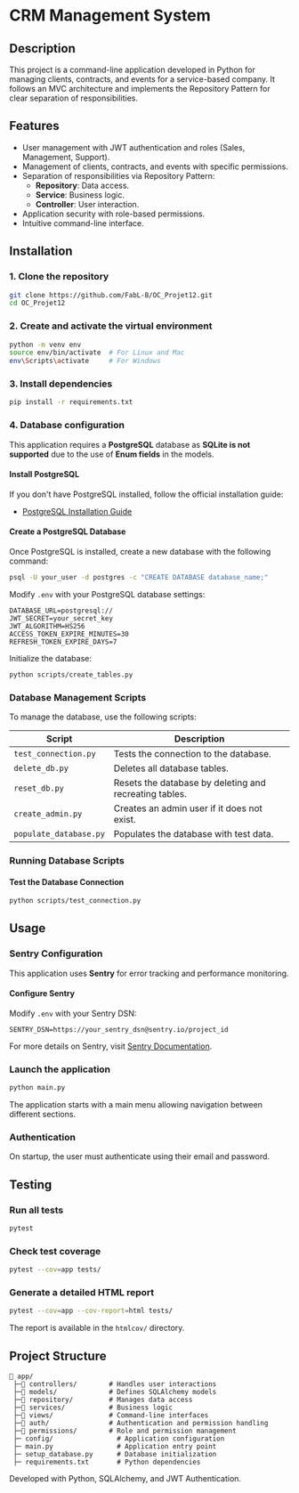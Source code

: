 # CRM Management System

## Description

This project is a command-line application developed in Python for managing clients, contracts, and events for a service-based company. It follows an MVC architecture and implements the Repository Pattern for clear separation of responsibilities.

## Features

- User management with JWT authentication and roles (Sales, Management, Support).
- Management of clients, contracts, and events with specific permissions.
- Separation of responsibilities via Repository Pattern:
  - **Repository**: Data access.
  - **Service**: Business logic.
  - **Controller**: User interaction.
- Application security with role-based permissions.
- Intuitive command-line interface.

## Installation

### 1. Clone the repository

```sh
git clone https://github.com/FabL-B/OC_Projet12.git
cd OC_Projet12
```

### 2. Create and activate the virtual environment

```sh
python -m venv env
source env/bin/activate  # For Linux and Mac
env\Scripts\activate     # For Windows
```

### 3. Install dependencies

```sh
pip install -r requirements.txt
```

### 4. Database configuration

This application requires a **PostgreSQL** database as **SQLite is not supported** due to the use of **Enum fields** in the models.

#### Install PostgreSQL

If you don't have PostgreSQL installed, follow the official installation guide:

- [PostgreSQL Installation Guide](https://www.postgresql.org/download/)

#### Create a PostgreSQL Database

Once PostgreSQL is installed, create a new database with the following command:

```sh
psql -U your_user -d postgres -c "CREATE DATABASE database_name;"
```

Modify `.env` with your PostgreSQL database settings:

```env
DATABASE_URL=postgresql://
JWT_SECRET=your_secret_key
JWT_ALGORITHM=HS256
ACCESS_TOKEN_EXPIRE_MINUTES=30
REFRESH_TOKEN_EXPIRE_DAYS=7
```

Initialize the database:

```sh
python scripts/create_tables.py
```

### Database Management Scripts

To manage the database, use the following scripts:

| Script                  | Description |
|-------------------------|-------------|
| `test_connection.py`    | Tests the connection to the database. |
| `delete_db.py`         | Deletes all database tables. |
| `reset_db.py`          | Resets the database by deleting and recreating tables. |
| `create_admin.py`      | Creates an admin user if it does not exist. |
| `populate_database.py` | Populates the database with test data. |

### Running Database Scripts

#### Test the Database Connection
```sh
python scripts/test_connection.py
```

## Usage

### Sentry Configuration

This application uses **Sentry** for error tracking and performance monitoring.

#### Configure Sentry

Modify `.env` with your Sentry DSN:

```env
SENTRY_DSN=https://your_sentry_dsn@sentry.io/project_id
```

For more details on Sentry, visit [Sentry Documentation](https://docs.sentry.io/).

### Launch the application

```sh
python main.py
```

The application starts with a main menu allowing navigation between different sections.

### Authentication

On startup, the user must authenticate using their email and password.

## Testing

### Run all tests

```sh
pytest
```

### Check test coverage

```sh
pytest --cov=app tests/
```

### Generate a detailed HTML report

```sh
pytest --cov=app --cov-report=html tests/
```

The report is available in the `htmlcov/` directory.

## Project Structure

```
📂 app/
 ├─📂 controllers/        # Handles user interactions
 ├─📂 models/             # Defines SQLAlchemy models
 ├─📂 repository/         # Manages data access
 ├─📂 services/           # Business logic
 ├─📂 views/              # Command-line interfaces
 ├─📂 auth/               # Authentication and permission handling
 ├─📂 permissions/        # Role and permission management
 ├─ config/                # Application configuration
 ├─ main.py                # Application entry point
 ├─ setup_database.py      # Database initialization
 ├─ requirements.txt       # Python dependencies
```

Developed with Python, SQLAlchemy, and JWT Authentication.